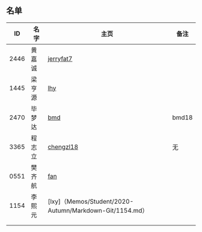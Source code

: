 ## 名单

| ID   | 名字 | 主页 | 备注 |
| ---- | ---- | ---- | ---- |
| 2446 | 黄嘉诚 |  [jerryfat7](Student/2020-Autumn/Markdown-Git/hjc.md)    |      |
| 1445 |  梁亨源  |  [lhy](Student/2020-Autumn/Markdown-Git/1445.md)    |      |
|2470  |毕梦达|    [bmd](Student/2020-Autumn/Markdown-Git/2470.md ) |bmd18|
| 3365 | 程志立 | [chengzl18](Student/2020-Autumn/Markdown-Git/chengzl18.md) | 无 |
| 0551 |  樊齐航| [fan](https://github.com/saturn-lab/MEE-CC07/blob/master/Memos/Student/2019-Autumn/%23%E6%A8%8A%E9%BD%90%E8%88%AA.md)     |      |
| 1154 |  李熙元| [lxy]（Memos/Student/2020-Autumn/Markdown-Git/1154.md）  |      |
|      |      |      |      |
|      |      |      |      |



